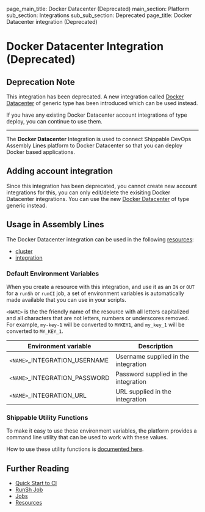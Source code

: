 page_main_title: Docker Datacenter (Deprecated)
main_section: Platform
sub_section: Integrations
sub_sub_section: Deprecated
page_title: Docker Datacenter integration (Deprecated)

# Docker Datacenter Integration (Deprecated)

## Deprecation Note
This integration has been deprecated. A new integration called [Docker Datacenter](/platform/integration/ddcKey) of generic type has been introduced which can be used instead.

If you have any existing Docker Datacenter account integrations of type deploy, you can continue to use them.

---

The **Docker Datacenter** Integration is used to connect Shippable DevOps Assembly Lines platform to Docker Datacenter so that you can deploy Docker based applications.

## Adding account integration

Since this integration has been deprecated, you cannot create new account integrations for this, you can only edit/delete the exisiting Docker Datacenter integrations. You can use the new [Docker Datacenter](/platform/integration/ddcKey) of type generic instead.

## Usage in Assembly Lines

The Docker Datacenter integration can be used in the following [resources](/platform/workflow/resource/overview/):

* [cluster](/platform/workflow/resource/cluster)
* [integration](/platform/workflow/resource/integration)

### Default Environment Variables
When you create a resource with this integration, and use it as an `IN` or `OUT` for a `runSh` or `runCI` job, a set of environment variables is automatically made available that you can use in your scripts.

`<NAME>` is the the friendly name of the resource with all letters capitalized and all characters that are not letters, numbers or underscores removed. For example, `my-key-1` will be converted to `MYKEY1`, and `my_key_1` will be converted to `MY_KEY_1`.

| Environment variable						| Description                         |
| ------------- 								|------------------------------------ |
| `<NAME>`\_INTEGRATION\_USERNAME   		| Username supplied in the integration |
| `<NAME>`\_INTEGRATION\_PASSWORD			| Password supplied in the integration |
| `<NAME>`\_INTEGRATION\_URL				| URL supplied in the integration |

### Shippable Utility Functions
To make it easy to use these environment variables, the platform provides a command line utility that can be used to work with these values.

How to use these utility functions is [documented here](/platform/tutorial/workflow/using-shipctl).

## Further Reading
* [Quick Start to CI](/getting-started/ci-sample)
* [RunSh Job](/platform/workflow/job/runsh)
* [Jobs](/platform/workflow/job/overview)
* [Resources](/platform/workflow/resource/overview)
